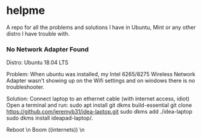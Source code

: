 # helpme
A repo for all the problems and solutions I have in Ubuntu, Mint or any other distro I have trouble with.


### No Network Adapter Found

Distro: Ubuntu 18.04 LTS

Problem: When ubuntu was installed, my Intel 6265/8275 Wireless Network Adapter wasn't showing up
on the Wifi settings and on windows there is no troubleshooter. 

Solution: 
Connect laptop to an ethernet cable (with internet access, idiot)
Open a terminal and run:
    sudo apt install git dkms build-essential
    git clone https://github.com/jeremyb31/idea-laptop.git
    sudo dkms add ./idea-laptop
    sudo dkms install ideapad-laptop/*.*

Reboot \n
Boom ((internets)) \n
